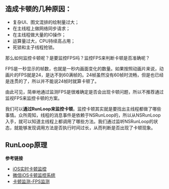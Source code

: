 ## 造成卡顿的几种原因：

* 复杂UI、图文混排的绘制量过大；
* 在主线程上做网络同步请求；
* 在主线程做大量的IO操作；
* 运算量过大，CPU持续高占用；
* 死锁和主子线程抢锁。

那么如何监控卡顿呢？是要监控FPS吗？监控FPS来判断卡顿是否准确呢？

FPS是一秒显示的帧数，也就是一秒内画面变化的数量。如果按照动画片来说，动画片的FPS就是24，是达不到60满帧的。24帧虽然没有60帧时流畅，但是也已经是连贯的了，所以并不能说24帧时就算卡顿了。

由此可见，简单地通过监测FPS是很难确定是否会出现卡顿问题，所以不推荐通过监视FPS来监控卡顿的方案。

我们可以**通过RunLoop来监控卡顿**。监控卡顿其实就是要找出主线程都做了哪些事情。众所周知，线程的消息事件是依赖于NSRunLoop的，所以从NSRunLoop入手，就可以知道主线程上都调用了哪些方法。我们通过监听NSRunLoop的状态，就能够发现调用方法是否执行时间过长，从而判断是否出现了卡顿现象。

## RunLoop原理

























**参考链接**

* [iOS实时卡顿监控](http://www.tanhao.me/code/151113.html/)
* [微信iOS卡顿监控系统](https://mp.weixin.qq.com/s?__biz=MzAwNDY1ODY2OQ==&mid=207890859&idx=1&sn=e98dd604cdb854e7a5808d2072c29162&scene=4)
* [卡顿监测-FPS监测](https://juejin.im/entry/5c8cc988e51d4552775db9d2)
